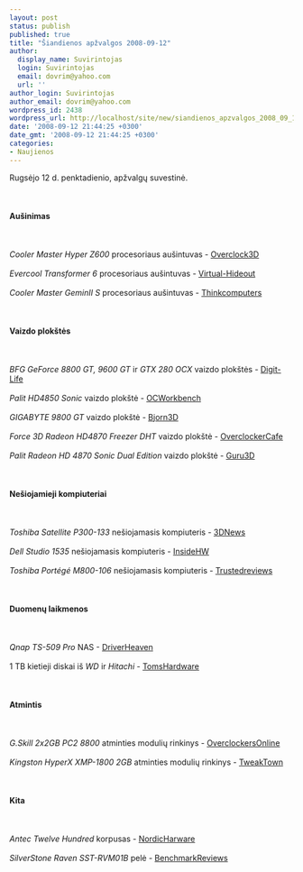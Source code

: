 ```yaml
---
layout: post
status: publish
published: true
title: "Šiandienos apžvalgos 2008-09-12"
author:
  display_name: Suvirintojas
  login: Suvirintojas
  email: dovrim@yahoo.com
  url: ''
author_login: Suvirintojas
author_email: dovrim@yahoo.com
wordpress_id: 2438
wordpress_url: http://localhost/site/new/siandienos_apzvalgos_2008_09_12/
date: '2008-09-12 21:44:25 +0300'
date_gmt: '2008-09-12 21:44:25 +0300'
categories:
- Naujienos
---
```

<p>Rugsėjo 12 d. penktadienio, apžvalgų suvestinė.<br />
<br><br />
<br><b>Aušinimas</b><br />
<br><br />
<br><i>Cooler Master Hyper Z600</i> procesoriaus aušintuvas - <a class="ns" href="http://overclock3d.net/reviews.php?/cases_cooling/cooler_master_hyper_z600_cpu_cooler/1">Overclock3D</a><br />
<br><i>Evercool Transformer 6</i> procesoriaus aušintuvas - <a class="ns" href="http://www.virtual-hideout.net/reviews/Evercool_Transformer_6/index.shtml">Virtual-Hideout</a><br />
<br><i>Cooler Master GeminII S</i> procesoriaus aušintuvas - <a class="ns" href="http://www.thinkcomputers.org/index.php?x=reviews&id=834">Thinkcomputers</a><br />
<br><br />
<br><b>Vaizdo plokštės</b><br />
<br><br />
<br><i>BFG GeForce 8800 GT, 9600 GT</i> ir <i>GTX 280 OCX</i> vaizdo plokštės - <a class="ns" href="http://www.digit-life.com/articles3/video/bfg-2-p1.html">Digit-Life</a><br />
<br><i>Palit HD4850 Sonic</i> vaizdo plokštė - <a class="ns" href="http://my.ocworkbench.com/2008/palit/Palit_HD4850_Sonic/review-intro.htm">OCWorkbench</a><br />
<br><i>GIGABYTE 9800 GT</i> vaizdo plokštė - <a class="ns" href="http://bjorn3d.com/read.php?cID=1332">Bjorn3D</a><br />
<br><i>Force 3D Radeon HD4870 Freezer DHT</i> vaizdo plokštė - <a class="ns" href="http://www.overclockercafe.com/Reviews/VGA/Force3D_HD4870/index.htm">OverclockerCafe</a><br />
<br><i>Palit Radeon HD 4870 Sonic Dual Edition</i> vaizdo plokštė - <a class="ns" href="http://guru3d.com/article/palit-radeon-hd-4870-sonic-dual-edition-review/">Guru3D</a><br />
<br><br />
<br><b>Nešiojamieji kompiuteriai</b><br />
<br><br />
<br><i>Toshiba Satellite P300-133</i> nešiojamasis kompiuteris - <a class="ns" href="http://www.3dnews.ru/mobile/toshiba_satellite_p300_133/">3DNews</a><br />
<br><i>Dell Studio 1535</i> nešiojamasis kompiuteris - <a class="ns" href="http://www.insidehw.com/Reviews/Notebooks/Dell-Studio-1535.html">InsideHW</a><br />
<br><i>Toshiba Portégé M800-106</i> nešiojamasis kompiuteris - <a class="ns" href="http://www.trustedreviews.com/notebooks/review/2008/09/12/Toshiba-Port-g--M800-106-13-3in-Notebook/p1">Trustedreviews</a><br />
<br><br />
<br><b>Duomenų laikmenos</b><br />
<br><br />
<br><i>Qnap TS-509 Pro</i> NAS - <a class="ns" href="http://www.driverheaven.net/reviews.php?reviewid=626">DriverHeaven</a><br />
<br>1 TB kietieji diskai iš <i>WD</i> ir <i>Hitachi</i> - <a class="ns" href="http://www.tomshardware.com/reviews/hitachi-western-digital-terabyte,2017.html">TomsHardware</a><br />
<br><br />
<br><b>Atmintis</b><br />
<br><br />
<br><i>G.Skill 2x2GB PC2 8800</i> atminties modulių rinkinys - <a class="ns" href="http://www.overclockersonline.net/?page=articles&num=1981">OverclockersOnline</a><br />
<br><i>Kingston HyperX XMP-1800 2GB</i> atminties modulių rinkinys - <a class="ns" href="http://www.tweaktown.com/reviews/1593/kingston_hyperx_xmp_1800_2gb_ddr3_memory_kit/index.html">TweakTown</a><br />
<br><br />
<br><b>Kita</b><br />
<br><br />
<br><i>Antec Twelve Hundred</i> korpusas - <a class="ns" href="http://www.nordichardware.com/Reviews/?skrivelse=542">NordicHarware</a><br />
<br><i>SilverStone Raven SST-RVM01B</i> pelė - <a class="ns" href="http://benchmarkreviews.com/index.php?option=com_content&task=view&id=215&Itemid=65">BenchmarkReviews</a><br />
<br><br />
<br><br />
<br></p>
